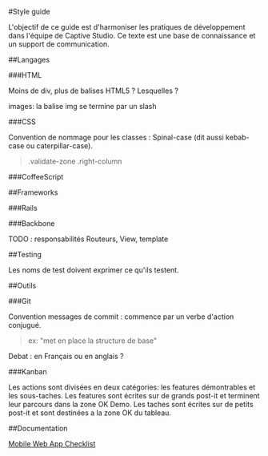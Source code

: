 #Style guide

L'objectif de ce guide est d'harmoniser les pratiques de développement dans l'équipe de Captive Studio. Ce texte est une base de connaissance et un support de communication. 

##Langages

###HTML

Moins de div, plus de balises HTML5 ? Lesquelles ?

images: la balise img se termine par un slash

###CSS

Convention de nommage pour les classes : Spinal-case (dit aussi kebab-case ou caterpillar-case).

> .validate-zone
> .right-column

###CoffeeScript

##Frameworks

###Rails

###Backbone

TODO : responsabilités Routeurs, View, template

##Testing

Les noms de test doivent exprimer ce qu'ils testent.

##Outils

###Git

Convention messages de commit : commence par un verbe d'action conjugué.

> ex: "met en place la structure de base"

Debat : en Français ou en anglais ?

###Kanban

Les actions sont divisées en deux catégories: les features démontrables et les sous-taches. Les features sont écrites sur de grands post-it et terminent leur parcours dans la zone OK Demo. Les taches sont écrites sur de petits post-it et sont destinées a la zone OK du tableau.

##Documentation

[Mobile Web App Checklist](http://www.luster.io/blog/9-29-14-mobile-web-checklist.html)